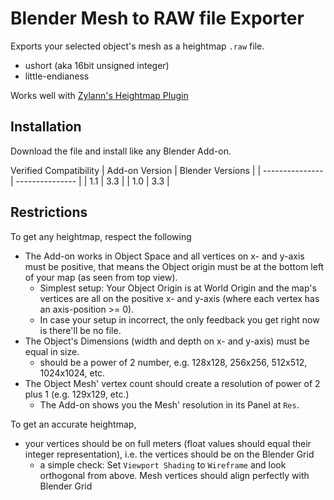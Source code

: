 # Blender Mesh to RAW file Exporter

Exports your selected object's mesh as a heightmap `.raw` file.
* ushort (aka 16bit unsigned integer)
* little-endianess

Works well with [Zylann's Heightmap Plugin](https://github.com/Zylann/godot_heightmap_plugin)


## Installation

Download the file and install like any Blender Add-on.

Verified Compatibility
| Add-on Version | Blender Versions |
| --------------- | --------------- |
| 1.1             | 3.3             |
| 1.0             | 3.3             |


## Restrictions

To get any heightmap, respect the following
* The Add-on works in Object Space and all vertices on x- and y-axis must be positive, that means the Object origin must be at the bottom left of your map (as seen from top view).
  * Simplest setup: Your Object Origin is at World Origin and the map's vertices are all on the positive x- and y-axis (where each vertex has an axis-position >= 0).
  * In case your setup in incorrect, the only feedback you get right now is there'll be no file.
* The Object's Dimensions (width and depth on x- and y-axis) must be equal in size.
  * should be a power of 2 number, e.g. 128x128, 256x256, 512x512, 1024x1024, etc.
* The Object Mesh' vertex count should create a resolution of power of 2 plus 1 (e.g. 129x129, etc.)
  * The Add-on shows you the Mesh' resolution in its Panel at `Res`.

To get an accurate heightmap,
* your vertices should be on full meters (float values should equal their integer representation), i.e. the vertices should be on the Blender Grid
  * a simple check: Set `Viewport Shading` to `Wireframe` and look orthogonal from above. Mesh vertices should align perfectly with Blender Grid
